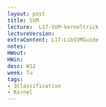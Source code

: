 ```yaml
---
layout: post
title: SVM
lecture:  L17-SVM-kerneltrick
lectureVersion: 
extraContent: L17-LibSVMGuide
notes:
HWout:
HWin:
desc: W12
week: Tu
tags:
- 3Classification
- Kernel
---
```

